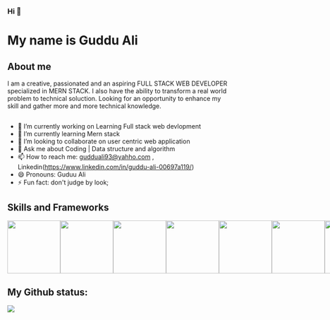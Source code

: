 ### Hi 👋

# My name is Guddu Ali
## About me
I am a creative, passionated and an aspiring FULL STACK WEB DEVELOPER specialized in MERN STACK. I also have the ability to transform a real world problem to technical soluction. Looking for an opportunity to enhance my skill and gather more and more technical knowledge.
## 
- 🔭 I’m currently working on Learning Full stack web devlopment
- 🌱 I’m currently learning Mern stack
- 👯 I’m looking to collaborate on user centric web application
- 💬 Ask me about Coding | Data structure and algorithm
- 📫 How to reach me: gudduali93@yahho.com , Linkedin(https://www.linkedin.com/in/guddu-ali-00697a119/)
- 😄 Pronouns: Guduu Ali
- ⚡ Fun fact: don't judge by look;

## Skills and Frameworks
<div style="display: flex">
<img style="height:120px" src="https://camo.githubusercontent.com/0821ae25cbd292f1c724d2fbf808a78136e61c72ec42a1a961d2be9288441930/68747470733a2f2f7777772e77332e6f72672f68746d6c2f6c6f676f2f646f776e6c6f6164732f48544d4c355f4c6f676f5f3531322e706e67"/> 
<img style="height:120px" src="https://camo.githubusercontent.com/9977319498c69f17a1034d75afcc29cceb175f4f98584c40d756478841ba62e0/68747470733a2f2f696d61676573372e77656279646f2e636f6d2f39302f393039383734362f333935382f34366432643030352d316230322d343936312d616131642d3061626137663732303962642e6a7067"/>
<img style="height:120px" src="https://camo.githubusercontent.com/da839b79b282a7658a172f07e13496fb18bcf9fa624d061def0e80f47a68ff1d/68747470733a2f2f696d672e69636f6e73382e636f6d2f636f6c6f722f34382f3030303030302f6a6176617363726970742e706e67"/>
<img style="height:120px" src="https://camo.githubusercontent.com/04ac2546b58f898879a6580277f10bfceece97d7fa3f20d69cdcee599324ee05/68747470733a2f2f6164646f6e732e6d6f7a696c6c612e6f72672f757365722d6d656469612f70726576696577732f66756c6c2f3233392f3233393934312e706e673f6d6f6469666965643d31363232313336313230"/>
<img style="height:120px" src="https://camo.githubusercontent.com/29a942d5b4d90d058090fa0bdb8722711d0905a11cd98e3a9e9b2a94031f31f4/68747470733a2f2f696e66696e617070732e636f6d2f77702d636f6e74656e742f75706c6f6164732f323031382f31302f6d6f6e676f64622d6c6f676f2e706e67"/>
<img style="height:120px" src="https://camo.githubusercontent.com/8e67b9eb4900eec5d54fa3e6b79135140e2db16b960afe0f87ed2fb87d87be25/68747470733a2f2f736f667470726f646967792e636f6d2f77702d636f6e74656e742f75706c6f6164732f323031392f30362f6e6f64656a732d6c6f676f2e706e67"/>
<img style="height:120px" src="https://camo.githubusercontent.com/6c10a8bff81bb32c29f35514bf2a2bcb434398b49a8a2a4b18343ae710ccd2f8/68747470733a2f2f6272616e646570732e636f6d2f6c6f676f2d646f776e6c6f61642f4e2f4e706d2d6c6f676f2d766563746f722d30312e737667"/>
<img style="height:120px" src="https://camo.githubusercontent.com/93b32389bf746009ca2370de7fe06c3b5146f4c99d99df65994f9ced0ba41685/68747470733a2f2f7777772e766563746f726c6f676f2e7a6f6e652f6c6f676f732f676574706f73746d616e2f676574706f73746d616e2d69636f6e2e737667"/>
<img style="height:120px" src="https://camo.githubusercontent.com/bc60041f5ea7b022c6419b73a15aaac12a2ede682867ec0d3e3c9ec374dce54b/68747470733a2f2f696d672e69636f6e73382e636f6d2f636f6c6f722f34382f3030303030302f6769742e706e67"/>
  </div>

## My Github status:
<img src="https://github-readme-stats.vercel.app/api?username=GUDDU434&&show_icons=true&title_color=ffffff&icon_color=bb2acf&text_color=daf7dc&bg_color=151515"/>


